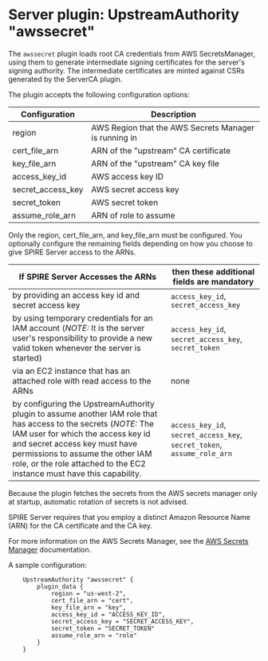 # Server plugin: UpstreamAuthority "awssecret"

The `awssecret` plugin loads root CA credentials from AWS SecretsManager, using
them to generate intermediate signing certificates for the server's signing
authority. The intermediate certificates are minted against CSRs generated by
the ServerCA plugin.

The plugin accepts the following configuration options:

| Configuration     | Description                                           |
|-------------------|-------------------------------------------------------|
| region            | AWS Region that the AWS Secrets Manager is running in |
| cert_file_arn     | ARN of the "upstream" CA certificate                  |
| key_file_arn      | ARN of the "upstream" CA key file                     |
| access_key_id     | AWS access key ID                                     |
| secret_access_key | AWS secret access key                                 |
| secret_token      | AWS secret token                                      |
| assume_role_arn   | ARN of role to assume                                 |

Only the region, cert_file_arn, and key_file_arn must be configured. You optionally configure the remaining fields depending on how you choose to give SPIRE Server access to the ARNs.

| If SPIRE Server Accesses the ARNs	                                                                                                                                                                                                                                                                    | then these additional fields are mandatory                              |
|-------------------------------------------------------------------------------------------------------------------------------------------------------------------------------------------------------------------------------------------------------------------------------------------------------|-------------------------------------------------------------------------|
| by providing an access key id and secret access key                                                                                                                                                                                                                                                   | `access_key_id`, `secret_access_key`                                    |
| by using temporary credentials for an IAM account (*NOTE:* It is the server user's responsibility to provide a new valid token whenever the server is started)                                                                                                                                        | `access_key_id`, `secret_access_key`, `secret_token`                    |
| via an EC2 instance that has an attached role with read access to the ARNs                                                                                                                                                                                                                            | none                                                                    |
| by configuring the UpstreamAuthority plugin to assume another IAM role that has access to the secrets (*NOTE:* The IAM user for which the access key id and secret access key must have permissions to assume the other IAM role, or the role attached to the EC2 instance must have this capability. | `access_key_id`, `secret_access_key`, `secret_token`, `assume_role_arn` |

Because the plugin fetches the secrets from the AWS secrets manager only at startup, automatic rotation of secrets is not advised.

SPIRE Server requires that you employ a distinct Amazon Resource Name (ARN) for the CA certificate and the CA key. 

For more information on the AWS Secrets Manager, see the [AWS Secrets Manager](https://docs.aws.amazon.com/secretsmanager/latest/userguide/intro.html) documentation. 

A sample configuration:

```
    UpstreamAuthority "awssecret" {
        plugin_data {
            region = "us-west-2",
            cert_file_arn = "cert",
            key_file_arn = "key",
            access_key_id = "ACCESS_KEY_ID",
            secret_access_key = "SECRET_ACCESS_KEY",
            secret_token = "SECRET_TOKEN"
            assume_role_arn = "role"
        }
    }
```
